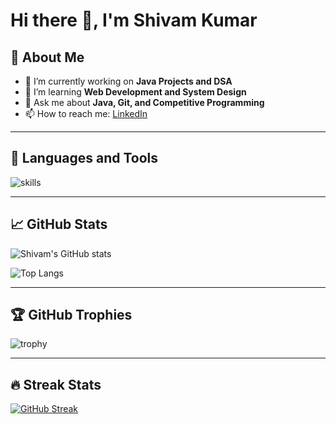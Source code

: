 
# Hi there 👋, I'm Shivam Kumar

## 🚀 About Me
- 🔭 I’m currently working on **Java Projects and DSA**
- 🌱 I’m learning **Web Development and System Design**
- 💬 Ask me about **Java, Git, and Competitive Programming**
- 📫 How to reach me: [LinkedIn](https://www.linkedin.com/in/shivam-kumar-bb562a301)


---

## 🧰 Languages and Tools
<img src="https://skillicons.dev/icons?i=java,python,html,css,js,git,github,vscode,linux" alt="skills"/>

---

## 📈 GitHub Stats
![Shivam's GitHub stats](https://github-readme-stats.vercel.app/api?username=Datte-bayoji&show_icons=true&theme=tokyonight&hide_border=true&border_radius=10)

![Top Langs](https://github-readme-stats.vercel.app/api/top-langs/?username=Datte-bayoji&layout=compact&theme=tokyonight&hide_border=true&border_radius=10)

---

## 🏆 GitHub Trophies
![trophy](https://github-profile-trophy.vercel.app/?username=Datte-bayoji&theme=onedark&margin-w=5&no-frame=true)

---

## 🔥 Streak Stats
[![GitHub Streak](https://streak-stats.demolab.com?user=Datte-bayoji&theme=tokyonight&hide_border=true)](https://git.io/streak-stats)
